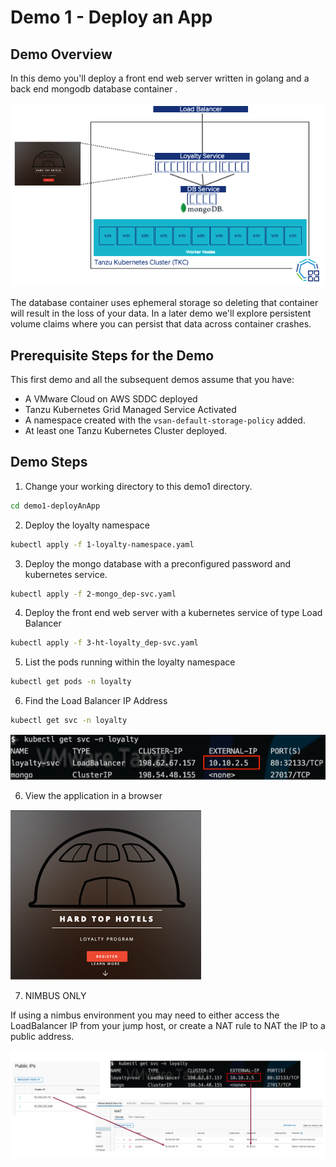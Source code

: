 # Demo 1 - Deploy an App

## Demo Overview
In this demo you'll deploy a front end web server written in golang and a back end mongodb database container .

![architectural diagram](/img/demo1/demo1-diag1.png)

The database container uses ephemeral storage so deleting that container will result in the loss of your data. In a later demo we'll explore persistent volume claims where you can persist that data across container crashes.

## Prerequisite Steps for the Demo

This first demo and all the subsequent demos assume that you have:
- A VMware Cloud on AWS SDDC deployed
- Tanzu Kubernetes Grid Managed Service Activated
- A namespace created with the `vsan-default-storage-policy` added.
- At least one Tanzu Kubernetes Cluster deployed.

## Demo Steps

1. Change your working directory to this demo1 directory.

``` bash
cd demo1-deployAnApp
```

2. Deploy the loyalty namespace

``` bash
kubectl apply -f 1-loyalty-namespace.yaml
```

3. Deploy the mongo database with a preconfigured password and kubernetes service.

``` bash
kubectl apply -f 2-mongo_dep-svc.yaml
```

4. Deploy the front end web server with a kubernetes service of type Load Balancer

``` bash
kubectl apply -f 3-ht-loyalty_dep-svc.yaml
```

5. List the pods running within the loyalty namespace

``` bash
kubectl get pods -n loyalty
```

6. Find the Load Balancer IP Address

``` bash
kubectl get svc -n loyalty
```

![External Load Balancer Diagram](/img/demo1/demo1-extlb.png)


6. View the application in a browser

![App View](/img/demo1/demo1-app.png)

7. NIMBUS ONLY 

If using a nimbus environment you may need to either access the LoadBalancer IP from your jump host, or create a NAT rule to NAT the IP to a public address.

![NAT Rule for Nimbus Lab](/img/demo1/demo1-nat.png)

